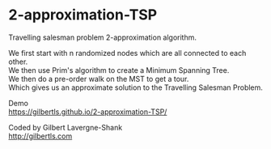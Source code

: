 2-approximation-TSP
===================

Travelling salesman problem 2-approximation algorithm.

We first start with n randomized nodes which are all connected to each other.  
We then use Prim's algorithm to create a Minimum Spanning Tree.  
We then do a pre-order walk on the MST to get a tour.  
Which gives us an approximate solution to the Travelling Salesman Problem.  

Demo  
https://gilbertls.github.io/2-approximation-TSP/

Coded by Gilbert Lavergne-Shank  
http://gilbertls.com